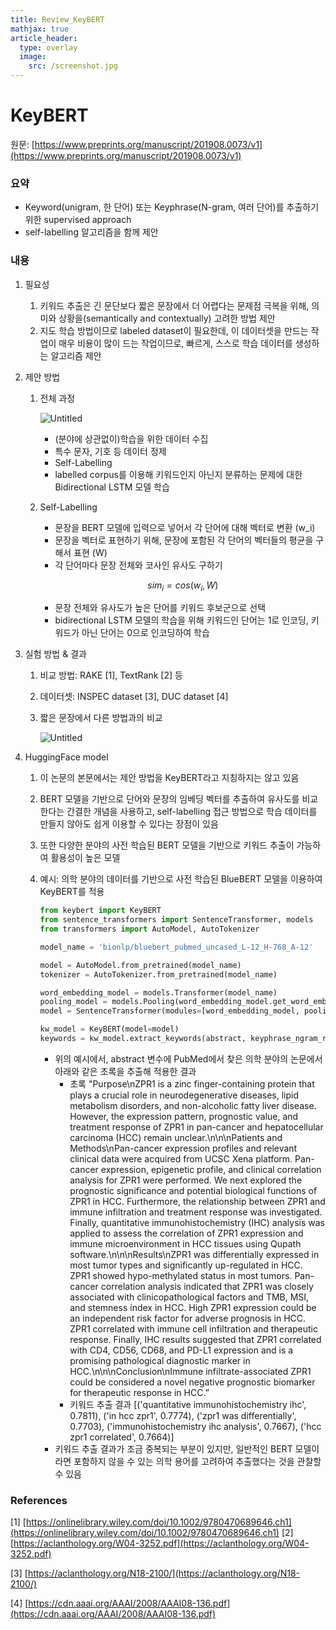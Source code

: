 ```yaml
---
title: Review_KeyBERT
mathjax: true
article_header:
  type: overlay
  image:
    src: /screenshot.jpg
---
```


# KeyBERT

원문: [https://www.preprints.org/manuscript/201908.0073/v1](https://www.preprints.org/manuscript/201908.0073/v1) 

### 요약

- Keyword(unigram, 한 단어) 또는 Keyphrase(N-gram, 여러 단어)를 추출하기 위한 supervised approach
- self-labelling 알고리즘을 함께 제안

### 내용

1. 필요성
    1. 키워드 추출은 긴 문단보다 짧은 문장에서 더 어렵다는 문제점 극복을 위해, 의미와 상황을(semantically and contextually) 고려한 방법 제안
    2. 지도 학습 방법이므로 labeled dataset이 필요한데, 이 데이터셋을 만드는 작업이 매우 비용이 많이 드는 작업이므로, 빠르게, 스스로 학습 데이터를 생성하는 알고리즘 제안
2. 제안 방법
    1. 전체 과정
        
        ![Untitled](KeyBERT%20649acf0bcade4c73a848c8d1e7472909/Untitled.png)
        
        - (분야에 상관없이)학습을 위한 데이터 수집
        - 특수 문자, 기호 등 데이터 정제
        - Self-Labelling
        - labelled corpus를 이용해 키워드인지 아닌지 분류하는 문제에 대한 Bidirectional LSTM 모델 학습
    2. Self-Labelling
        - 문장을 BERT 모델에 입력으로 넣어서 각 단어에 대해 벡터로 변환 (w_i)
        - 문장을 벡터로 표현하기 위해, 문장에 포함된 각 단어의 벡터들의 평균을 구해서 표현 (W)
        - 각 단어마다 문장 전체와 코사인 유사도 구하기
        
        $$
        sim_i = cos(w_i, W)
        $$
        
        - 문장 전체와 유사도가 높은 단어를 키워드 후보군으로 선택
        - bidirectional LSTM 모델의 학습을 위해 키워드인 단어는 1로 인코딩, 키워드가 아닌 단어는 0으로 인코딩하여 학습
3. 실험 방법 & 결과
    1. 비교 방법: RAKE [1], TextRank [2] 등
    2. 데이터셋: INSPEC dataset [3], DUC dataset [4]
    3. 짧은 문장에서 다른 방법과의 비교
        
        ![Untitled](KeyBERT%20649acf0bcade4c73a848c8d1e7472909/Untitled%201.png)
        
    
4. HuggingFace model
    1. 이 논문의 본문에서는 제안 방법을 KeyBERT라고 지칭하지는 않고 있음
    2. BERT 모델을 기반으로 단어와 문장의 임베딩 벡터를 추출하여 유사도를 비교한다는 간결한 개념을 사용하고, self-labelling 접근 방법으로 학습 데이터를 만들지 않아도 쉽게 이용할 수 있다는 장점이 있음
    3. 또한 다양한 분야의 사전 학습된 BERT 모델을 기반으로 키워드 추출이 가능하여 활용성이 높은 모델
    4. 예시: 의학 분야의 데이터를 기반으로 사전 학습된 BlueBERT 모델을 이용하여 KeyBERT를 적용
        
        ```python
        from keybert import KeyBERT
        from sentence_transformers import SentenceTransformer, models
        from transformers import AutoModel, AutoTokenizer
        
        model_name = 'bionlp/bluebert_pubmed_uncased_L-12_H-768_A-12'
        
        model = AutoModel.from_pretrained(model_name)
        tokenizer = AutoTokenizer.from_pretrained(model_name)
        
        word_embedding_model = models.Transformer(model_name)
        pooling_model = models.Pooling(word_embedding_model.get_word_embedding_dimension())
        model = SentenceTransformer(modules=[word_embedding_model, pooling_model])
        
        kw_model = KeyBERT(model=model)
        keywords = kw_model.extract_keywords(abstract, keyphrase_ngram_range=(1, 3), stop_words=None, diversity=0.5)
        ```
        
        - 위의 예시에서, abstract 변수에 PubMed에서 찾은 의학 분야의 논문에서 아래와 같은 초록을 추출해 적용한 결과
            - 초록
            "Purpose\nZPR1 is a zinc finger-containing protein that plays a crucial role in neurodegenerative diseases, lipid metabolism disorders, and non-alcoholic fatty liver disease. However, the expression pattern, prognostic value, and treatment response of ZPR1 in pan-cancer and hepatocellular carcinoma (HCC) remain unclear.\n\n\nPatients and Methods\nPan-cancer expression profiles and relevant clinical data were acquired from UCSC Xena platform. Pan-cancer expression, epigenetic profile, and clinical correlation analysis for ZPR1 were performed. We next explored the prognostic significance and potential biological functions of ZPR1 in HCC. Furthermore, the relationship between ZPR1 and immune infiltration and treatment response was investigated. Finally, quantitative immunohistochemistry (IHC) analysis was applied to assess the correlation of ZPR1 expression and immune microenvironment in HCC tissues using Qupath software.\n\n\nResults\nZPR1 was differentially expressed in most tumor types and significantly up-regulated in HCC. ZPR1 showed hypo-methylated status in most tumors. Pan-cancer correlation analysis indicated that ZPR1 was closely associated with clinicopathological factors and TMB, MSI, and stemness index in HCC. High ZPR1 expression could be an independent risk factor for adverse prognosis in HCC. ZPR1 correlated with immune cell infiltration and therapeutic response. Finally, IHC results suggested that ZPR1 correlated with CD4, CD56, CD68, and PD-L1 expression and is a promising pathological diagnostic marker in HCC.\n\n\nConclusion\nImmune infiltrate-associated ZPR1 could be considered a novel negative prognostic biomarker for therapeutic response in HCC.”
            - 키워드 추출 결과
            [('quantitative immunohistochemistry ihc', 0.7811), ('in hcc zpr1', 0.7774), ('zpr1 was differentially', 0.7703), ('immunohistochemistry ihc analysis', 0.7667), ('hcc zpr1 correlated', 0.7664)]
        - 키워드 추출 결과가 조금 중복되는 부분이 있지만, 일반적인 BERT 모델이라면 포함하지 않을 수 있는 의학 용어를 고려하여 추출했다는 것을 관찰할 수 있음

### References

[1] [https://onlinelibrary.wiley.com/doi/10.1002/9780470689646.ch1](https://onlinelibrary.wiley.com/doi/10.1002/9780470689646.ch1)
[2] [https://aclanthology.org/W04-3252.pdf](https://aclanthology.org/W04-3252.pdf)

[3] [https://aclanthology.org/N18-2100/](https://aclanthology.org/N18-2100/)

[4] [https://cdn.aaai.org/AAAI/2008/AAAI08-136.pdf](https://cdn.aaai.org/AAAI/2008/AAAI08-136.pdf)
